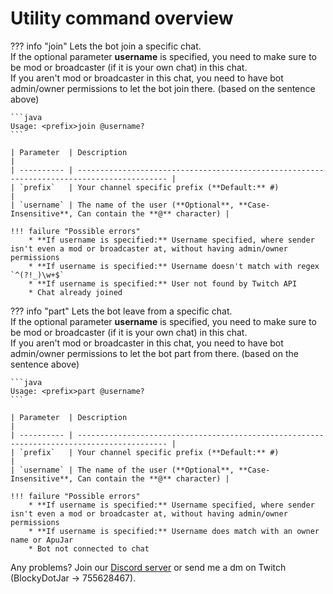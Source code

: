 # Utility command overview

??? info "join"
    Lets the bot join a specific chat.
    <br>If the optional parameter **username** is specified, you need to make sure to be mod or broadcaster (if it is your own chat) in this chat.
    <br>If you aren't mod or broadcaster in this chat, you need to have bot admin/owner permissions to let the bot join there. (based on the sentence above)

    ```java
    Usage: <prefix>join @username?
    ```

    | Parameter  | Description                                                                                |
    | ---------- | ------------------------------------------------------------------------------------------ |
    | `prefix`   | Your channel specific prefix (**Default:** #)                                           |
    | `username` | The name of the user (**Optional**, **Case-Insensitive**, Can contain the **@** character) |

    !!! failure "Possible errors"
        * **If username is specified:** Username specified, where sender isn't even a mod or broadcaster at, without having admin/owner permissions
        * **If username is specified:** Username doesn't match with regex `^(?!_)\w+$`
        * **If username is specified:** User not found by Twitch API
        * Chat already joined


??? info "part"
    Lets the bot leave from a specific chat.
    <br>If the optional parameter **username** is specified, you need to make sure to be mod or broadcaster (if it is your own chat) in this chat.
    <br>If you aren't mod or broadcaster in this chat, you need to have bot admin/owner permissions to let the bot part from there. (based on the sentence above)

    ```java
    Usage: <prefix>part @username?
    ```

    | Parameter  | Description                                                                                |
    | ---------- | ------------------------------------------------------------------------------------------ |
    | `prefix`   | Your channel specific prefix (**Default:** #)                                           |
    | `username` | The name of the user (**Optional**, **Case-Insensitive**, Can contain the **@** character) |

    !!! failure "Possible errors"
        * **If username is specified:** Username specified, where sender isn't even a mod or broadcaster at, without having admin/owner permissions
        * **If username is specified:** Username does match with an owner name or ApuJar
        * Bot not connected to chat

Any problems? Join our [Discord server](https://discord.gg/FnGFbzCw2r) or send me a dm on Twitch (BlockyDotJar -> 755628467).